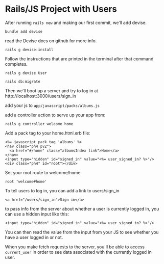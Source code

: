 # Rails/JS Project with Users
After running `rails new` and making our first commit, we'll add devise.
```
bundle add devise
```

read the Devise docs on github for more info.
```
rails g devise:install
```

Follow the instructions that are printed in the terminal after that command completes.

``` 
rails g devise User
```

```
rails db:migrate
```
Then we'll boot up a server and try to log in at http://localhost:3000/users/sign_in

add your js to `app/javascript/packs/albums.js`


add a controller action to serve up your app from:

```
rails g controller welcome home
```

Add a pack tag to your home.html.erb file:

```
<%= javascript_pack_tag 'albums' %>
<nav class="ph4 pv2">
  <a href="#/home" class="albumsIndex link">Home</a>
</nav>
<input type="hidden" id="signed_in" value="<%= user_signed_in? %>"/>
<div class="ph4" id="root"></div>
```

Set your root route to welcome/home
```
root 'welcome#home'
```

To tell users to log in, you can add a link to users/sign_in
```
<a href="/users/sign_in">Sign in</a>
```

to pass info from the server about whether a user is currently logged in, you can use a hidden input like this:

```
<input type="hidden" id="signed_in" value="<%= user_signed_in? %>"/>
```

You can then read the value from the input from your JS to see whether you have a user logged in or not.

When you make fetch requests to the server, you'll be able to access `current_user` in order to see data associated with the currently logged in user.